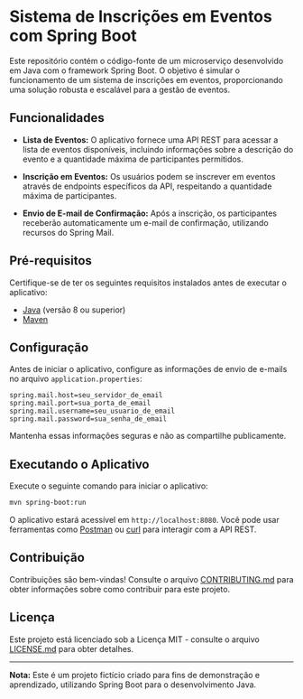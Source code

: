 # Sistema de Inscrições em Eventos com Spring Boot

Este repositório contém o código-fonte de um microserviço desenvolvido em Java com o framework Spring Boot. O objetivo é simular o funcionamento de um sistema de inscrições em eventos, proporcionando uma solução robusta e escalável para a gestão de eventos.

## Funcionalidades

- **Lista de Eventos:** O aplicativo fornece uma API REST para acessar a lista de eventos disponíveis, incluindo informações sobre a descrição do evento e a quantidade máxima de participantes permitidos.

- **Inscrição em Eventos:** Os usuários podem se inscrever em eventos através de endpoints específicos da API, respeitando a quantidade máxima de participantes.

- **Envio de E-mail de Confirmação:** Após a inscrição, os participantes receberão automaticamente um e-mail de confirmação, utilizando recursos do Spring Mail.

## Pré-requisitos

Certifique-se de ter os seguintes requisitos instalados antes de executar o aplicativo:

- [Java](https://www.oracle.com/java/technologies/javase-downloads.html) (versão 8 ou superior)
- [Maven](https://maven.apache.org/download.cgi)

## Configuração

Antes de iniciar o aplicativo, configure as informações de envio de e-mails no arquivo `application.properties`:

```properties
spring.mail.host=seu_servidor_de_email
spring.mail.port=sua_porta_de_email
spring.mail.username=seu_usuario_de_email
spring.mail.password=sua_senha_de_email
```

Mantenha essas informações seguras e não as compartilhe publicamente.

## Executando o Aplicativo

Execute o seguinte comando para iniciar o aplicativo:

```bash
mvn spring-boot:run
```

O aplicativo estará acessível em `http://localhost:8080`. Você pode usar ferramentas como [Postman](https://www.postman.com/) ou [curl](https://curl.se/) para interagir com a API REST.

## Contribuição

Contribuições são bem-vindas! Consulte o arquivo [CONTRIBUTING.md](CONTRIBUTING.md) para obter informações sobre como contribuir para este projeto.

## Licença

Este projeto está licenciado sob a Licença MIT - consulte o arquivo [LICENSE.md](LICENSE.md) para obter detalhes.

---

**Nota:** Este é um projeto fictício criado para fins de demonstração e aprendizado, utilizando Spring Boot para o desenvolvimento Java.